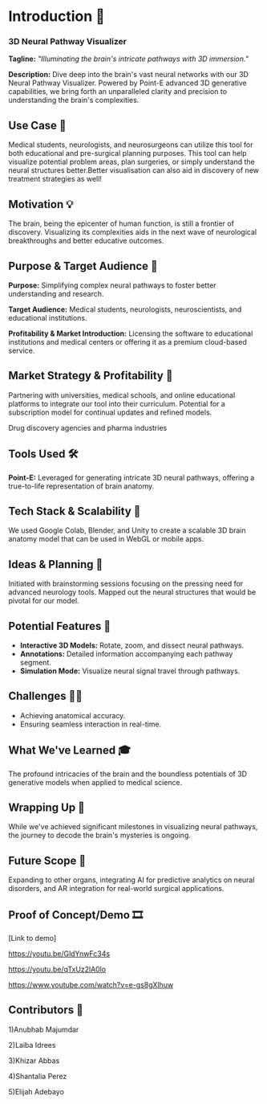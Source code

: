 # **Introduction 🚀**

### **3D Neural Pathway Visualizer**

**Tagline:** *"Illuminating the brain's intricate pathways with 3D immersion."*

**Description:** Dive deep into the brain's vast neural networks with our 3D Neural Pathway Visualizer. Powered by Point-E advanced 3D generative capabilities, we bring forth an unparalleled clarity and precision to understanding the brain's complexities.

## **Use Case 💬**

Medical students, neurologists, and neurosurgeons can utilize this tool for both educational and pre-surgical planning purposes. This tool can help visualize potential problem areas, plan surgeries, or simply understand the neural structures better.Better visualisation can also aid in discovery of new treatment strategies as well!

## **Motivation 💡**

The brain, being the epicenter of human function, is still a frontier of discovery. Visualizing its complexities aids in the next wave of neurological breakthroughs and better educative outcomes.

## **Purpose & Target Audience 🎯**

**Purpose:** Simplifying complex neural pathways to foster better understanding and research.

**Target Audience:** Medical students, neurologists, neuroscientists, and educational institutions.

**Profitability & Market Introduction:** Licensing the software to educational institutions and medical centers or offering it as a premium cloud-based service.

## **Market Strategy & Profitability 💼**

Partnering with universities, medical schools, and online educational platforms to integrate our tool into their curriculum. Potential for a subscription model for continual updates and refined models.

Drug discovery agencies and pharma industries 

## **Tools Used 🛠**

**Point-E:** Leveraged for generating intricate 3D neural pathways, offering a true-to-life representation of brain anatomy.

## **Tech Stack & Scalability 🚀**

We used Google Colab, Blender, and Unity to create a scalable 3D brain anatomy model that can be used in WebGL or mobile apps.

## **Ideas & Planning 🧠**

Initiated with brainstorming sessions focusing on the pressing need for advanced neurology tools. Mapped out the neural structures that would be pivotal for our model.

## Potential **Features 🌟**

- **Interactive 3D Models:** Rotate, zoom, and dissect neural pathways.
- **Annotations:** Detailed information accompanying each pathway segment.
- **Simulation Mode:** Visualize neural signal travel through pathways.

## **Challenges 🏋️‍♀️**

- Achieving anatomical accuracy.
- Ensuring seamless interaction in real-time.

## **What We've Learned 🎓**

The profound intricacies of the brain and the boundless potentials of 3D generative models when applied to medical science.

## **Wrapping Up 🏁**

While we've achieved significant milestones in visualizing neural pathways, the journey to decode the brain's mysteries is ongoing.

## **Future Scope 🔭**

Expanding to other organs, integrating AI for predictive analytics on neural disorders, and AR integration for real-world surgical applications.

## **Proof of Concept/Demo 🎞️**

[Link to demo] 

https://youtu.be/GldYnwFc34s

https://youtu.be/qTxUz2lA0lo

https://www.youtube.com/watch?v=e-gs8gXlhuw

## **Contributors 🤝**
1)Anubhab Majumdar

2)Laiba Idrees

3)Khizar Abbas

4)Shantalia Perez

5)Elijah Adebayo
